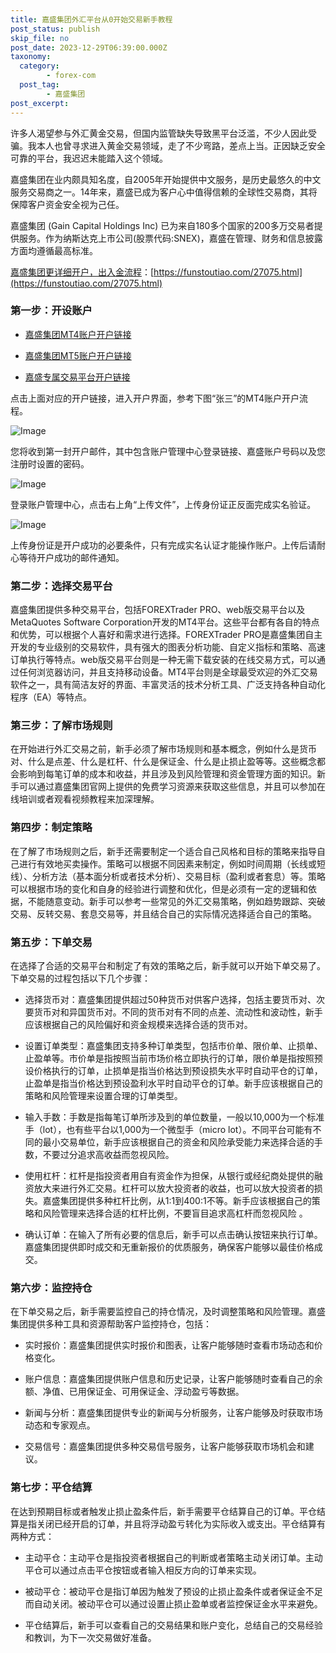```yaml
---
title: 嘉盛集团外汇平台从0开始交易新手教程
post_status: publish
skip_file: no
post_date: 2023-12-29T06:39:00.000Z
taxonomy:
  category:
        - forex-com
  post_tag:
        - 嘉盛集团
post_excerpt: 
---
```

许多人渴望参与外汇黄金交易，但国内监管缺失导致黑平台泛滥，不少人因此受骗。我本人也曾寻求进入黄金交易领域，走了不少弯路，差点上当。正因缺乏安全可靠的平台，我迟迟未能踏入这个领域。

嘉盛集团在业内颇具知名度，自2005年开始提供中文服务，是历史最悠久的中文服务交易商之一。14年来，嘉盛已成为客户心中值得信赖的全球性交易商，其将保障客户资金安全视为己任。

嘉盛集团 (Gain Capital Holdings Inc) 已为来自180多个国家的200多万交易者提供服务。作为纳斯达克上市公司(股票代码:SNEX)，嘉盛在管理、财务和信息披露方面均遵循最高标准。

[嘉盛集团更详细开户，出入金流程](https://funstoutiao.com/27075.html)：[https://funstoutiao.com/27075.html](https://funstoutiao.com/27075.html)

### 第一步：开设账户

* [嘉盛集团MT4账户开户链接](https://s.ssgg.net/jsmt4)

* [嘉盛集团MT5账户开户链接](https://s.ssgg.net/jsmt5)

* [嘉盛专属交易平台开户链接](https://s.ssgg.net/js)

点击上面对应的开户链接，进入开户界面，参考下图“张三”的MT4账户开户流程。

![Image](https://prod-files-secure.s3.us-west-2.amazonaws.com/39ed1227-6d7d-4570-be36-9ccd4a2c4241/7a167aea-686b-400d-af59-4e18eb607a40/640.png?X-Amz-Algorithm=AWS4-HMAC-SHA256&X-Amz-Content-Sha256=UNSIGNED-PAYLOAD&X-Amz-Credential=ASIAZI2LB466WBUSKNHX%2F20251005%2Fus-west-2%2Fs3%2Faws4_request&X-Amz-Date=20251005T221308Z&X-Amz-Expires=3600&X-Amz-Security-Token=IQoJb3JpZ2luX2VjEOL%2F%2F%2F%2F%2F%2F%2F%2F%2F%2FwEaCXVzLXdlc3QtMiJHMEUCIAN%2BQzEcH0Q7311VvsuGCuHRNdVbHkST5Q4Uki2RRL%2FKAiEA4wAUG3rIqc1AJ6UDKOqokiwXqTAzfByKy23CxNsAEMMq%2FwMIexAAGgw2Mzc0MjMxODM4MDUiDEBRWQxrF5%2BuZi7ifCrcA%2BSChr01uQvf2tGWPke2vAnguQyWHgDCYzYWFajBriH6k6I%2BUWywORKdM2GYg2QXEOc0lLhqb0RBl2GL5O65K2eLV99Lw1c%2FowtMs0frzMKAUHl9kqYcciRzqlDD6TQa2K4wAeS4c2GlS0e6sEGBKOzomNycWM6SczJi5JfDfd77iEH1iCTPO5%2BQWikNCsc0%2FZ7ciqmlseG49bCnQ4GB9vevw3tfGW3HvKb3IG1KRtRYm%2FXYk0lSYkomxRp3DilO5B3de78OL9smkX3R%2BCkCd58WTiPaQnNk9nwCHKnkFuGb841dhsX067Oh33cHMR71DjdM0Wqh7yFtCx312sdJS6WozqWC5ISZ0kFeop1ce4r%2Fkv6TgMLl0Gg%2B4iRZadxpON2JpoivGh8NcnDUUgrjfk%2BIwlx8yQ7BuuaFVuXb2NKNKJozEGwpdIYfPeSm3MH8y93L3vGcnn%2FXZgka6fm%2Bl7k4NsPdDHV7xFYy1yMQLWyc5Bo59dfKXw4CkbYw6DGDjmMwcQM7ksM6EH9lpSZ6NyBwo%2BZT9fyo5DbqTe%2BDdL3bZ1xQ9MAkNWH%2FVII7Mb1cbeuzqu%2Fx4ykhFXbxdJ8rQJ5XakZq14NEhmz2gyxIMO5QEfKjWzMfzGMsUO84MKroiscGOqUBRTFBPtbqriQB4Z4H%2FSI%2FkqOeFYxLZRE9KnXj%2FLf9kPuJbckNThCq6gXmzKjlV3%2FIDpHuTX5eJAtjEOk0l49C%2FvYRwieWB0lfmPxnU5%2F%2FfcJKwi9pbldhmBBjksz%2FSTV%2BgQP33pB0vxvZE23J97QWNzjV62U8OwG3VX8BEKx3yVkPh8AySrRt5rFaA30xtCN8mqI9nNeB8CNmSeVIogZZvGSO%2FRey&X-Amz-Signature=d653273772985a51577a8e136d5702be82268fd4734edf8766506de22fbf13ec&X-Amz-SignedHeaders=host&x-amz-checksum-mode=ENABLED&x-id=GetObject)

您将收到第一封开户邮件，其中包含账户管理中心登录链接、嘉盛账户号码以及您注册时设置的密码。

![Image](https://prod-files-secure.s3.us-west-2.amazonaws.com/39ed1227-6d7d-4570-be36-9ccd4a2c4241/eaa1c6b3-2877-4284-a0e1-530e222c27fb/image.png?X-Amz-Algorithm=AWS4-HMAC-SHA256&X-Amz-Content-Sha256=UNSIGNED-PAYLOAD&X-Amz-Credential=ASIAZI2LB466WBUSKNHX%2F20251005%2Fus-west-2%2Fs3%2Faws4_request&X-Amz-Date=20251005T221308Z&X-Amz-Expires=3600&X-Amz-Security-Token=IQoJb3JpZ2luX2VjEOL%2F%2F%2F%2F%2F%2F%2F%2F%2F%2FwEaCXVzLXdlc3QtMiJHMEUCIAN%2BQzEcH0Q7311VvsuGCuHRNdVbHkST5Q4Uki2RRL%2FKAiEA4wAUG3rIqc1AJ6UDKOqokiwXqTAzfByKy23CxNsAEMMq%2FwMIexAAGgw2Mzc0MjMxODM4MDUiDEBRWQxrF5%2BuZi7ifCrcA%2BSChr01uQvf2tGWPke2vAnguQyWHgDCYzYWFajBriH6k6I%2BUWywORKdM2GYg2QXEOc0lLhqb0RBl2GL5O65K2eLV99Lw1c%2FowtMs0frzMKAUHl9kqYcciRzqlDD6TQa2K4wAeS4c2GlS0e6sEGBKOzomNycWM6SczJi5JfDfd77iEH1iCTPO5%2BQWikNCsc0%2FZ7ciqmlseG49bCnQ4GB9vevw3tfGW3HvKb3IG1KRtRYm%2FXYk0lSYkomxRp3DilO5B3de78OL9smkX3R%2BCkCd58WTiPaQnNk9nwCHKnkFuGb841dhsX067Oh33cHMR71DjdM0Wqh7yFtCx312sdJS6WozqWC5ISZ0kFeop1ce4r%2Fkv6TgMLl0Gg%2B4iRZadxpON2JpoivGh8NcnDUUgrjfk%2BIwlx8yQ7BuuaFVuXb2NKNKJozEGwpdIYfPeSm3MH8y93L3vGcnn%2FXZgka6fm%2Bl7k4NsPdDHV7xFYy1yMQLWyc5Bo59dfKXw4CkbYw6DGDjmMwcQM7ksM6EH9lpSZ6NyBwo%2BZT9fyo5DbqTe%2BDdL3bZ1xQ9MAkNWH%2FVII7Mb1cbeuzqu%2Fx4ykhFXbxdJ8rQJ5XakZq14NEhmz2gyxIMO5QEfKjWzMfzGMsUO84MKroiscGOqUBRTFBPtbqriQB4Z4H%2FSI%2FkqOeFYxLZRE9KnXj%2FLf9kPuJbckNThCq6gXmzKjlV3%2FIDpHuTX5eJAtjEOk0l49C%2FvYRwieWB0lfmPxnU5%2F%2FfcJKwi9pbldhmBBjksz%2FSTV%2BgQP33pB0vxvZE23J97QWNzjV62U8OwG3VX8BEKx3yVkPh8AySrRt5rFaA30xtCN8mqI9nNeB8CNmSeVIogZZvGSO%2FRey&X-Amz-Signature=c968e0cb869c8ff1de1ba20c11e11a6bbe9c243112d8783ff49577856edab557&X-Amz-SignedHeaders=host&x-amz-checksum-mode=ENABLED&x-id=GetObject)

登录账户管理中心，点击右上角“上传文件”，上传身份证正反面完成实名验证。

![Image](https://prod-files-secure.s3.us-west-2.amazonaws.com/39ed1227-6d7d-4570-be36-9ccd4a2c4241/54090639-09fc-46b4-a135-e0289f707147/image.png?X-Amz-Algorithm=AWS4-HMAC-SHA256&X-Amz-Content-Sha256=UNSIGNED-PAYLOAD&X-Amz-Credential=ASIAZI2LB466WBUSKNHX%2F20251005%2Fus-west-2%2Fs3%2Faws4_request&X-Amz-Date=20251005T221308Z&X-Amz-Expires=3600&X-Amz-Security-Token=IQoJb3JpZ2luX2VjEOL%2F%2F%2F%2F%2F%2F%2F%2F%2F%2FwEaCXVzLXdlc3QtMiJHMEUCIAN%2BQzEcH0Q7311VvsuGCuHRNdVbHkST5Q4Uki2RRL%2FKAiEA4wAUG3rIqc1AJ6UDKOqokiwXqTAzfByKy23CxNsAEMMq%2FwMIexAAGgw2Mzc0MjMxODM4MDUiDEBRWQxrF5%2BuZi7ifCrcA%2BSChr01uQvf2tGWPke2vAnguQyWHgDCYzYWFajBriH6k6I%2BUWywORKdM2GYg2QXEOc0lLhqb0RBl2GL5O65K2eLV99Lw1c%2FowtMs0frzMKAUHl9kqYcciRzqlDD6TQa2K4wAeS4c2GlS0e6sEGBKOzomNycWM6SczJi5JfDfd77iEH1iCTPO5%2BQWikNCsc0%2FZ7ciqmlseG49bCnQ4GB9vevw3tfGW3HvKb3IG1KRtRYm%2FXYk0lSYkomxRp3DilO5B3de78OL9smkX3R%2BCkCd58WTiPaQnNk9nwCHKnkFuGb841dhsX067Oh33cHMR71DjdM0Wqh7yFtCx312sdJS6WozqWC5ISZ0kFeop1ce4r%2Fkv6TgMLl0Gg%2B4iRZadxpON2JpoivGh8NcnDUUgrjfk%2BIwlx8yQ7BuuaFVuXb2NKNKJozEGwpdIYfPeSm3MH8y93L3vGcnn%2FXZgka6fm%2Bl7k4NsPdDHV7xFYy1yMQLWyc5Bo59dfKXw4CkbYw6DGDjmMwcQM7ksM6EH9lpSZ6NyBwo%2BZT9fyo5DbqTe%2BDdL3bZ1xQ9MAkNWH%2FVII7Mb1cbeuzqu%2Fx4ykhFXbxdJ8rQJ5XakZq14NEhmz2gyxIMO5QEfKjWzMfzGMsUO84MKroiscGOqUBRTFBPtbqriQB4Z4H%2FSI%2FkqOeFYxLZRE9KnXj%2FLf9kPuJbckNThCq6gXmzKjlV3%2FIDpHuTX5eJAtjEOk0l49C%2FvYRwieWB0lfmPxnU5%2F%2FfcJKwi9pbldhmBBjksz%2FSTV%2BgQP33pB0vxvZE23J97QWNzjV62U8OwG3VX8BEKx3yVkPh8AySrRt5rFaA30xtCN8mqI9nNeB8CNmSeVIogZZvGSO%2FRey&X-Amz-Signature=8054e51009bd8704c701b92cce203799355c42dbc394e58db40fd574e5d7021a&X-Amz-SignedHeaders=host&x-amz-checksum-mode=ENABLED&x-id=GetObject)

上传身份证是开户成功的必要条件，只有完成实名认证才能操作账户。上传后请耐心等待开户成功的邮件通知。

### 第二步：选择交易平台

嘉盛集团提供多种交易平台，包括FOREXTrader PRO、web版交易平台以及MetaQuotes Software Corporation开发的MT4平台。这些平台都有各自的特点和优势，可以根据个人喜好和需求进行选择。FOREXTrader PRO是嘉盛集团自主开发的专业级别的交易软件，具有强大的图表分析功能、自定义指标和策略、高速订单执行等特点。web版交易平台则是一种无需下载安装的在线交易方式，可以通过任何浏览器访问，并且支持移动设备。MT4平台则是全球最受欢迎的外汇交易软件之一，具有简洁友好的界面、丰富灵活的技术分析工具、广泛支持各种自动化程序（EA）等特点。

### 第三步：了解市场规则

在开始进行外汇交易之前，新手必须了解市场规则和基本概念，例如什么是货币对、什么是点差、什么是杠杆、什么是保证金、什么是止损止盈等等。这些概念都会影响到每笔订单的成本和收益，并且涉及到风险管理和资金管理方面的知识。新手可以通过嘉盛集团官网上提供的免费学习资源来获取这些信息，并且可以参加在线培训或者观看视频教程来加深理解。

### 第四步：制定策略

在了解了市场规则之后，新手还需要制定一个适合自己风格和目标的策略来指导自己进行有效地买卖操作。策略可以根据不同因素来制定，例如时间周期（长线或短线）、分析方法（基本面分析或者技术分析）、交易目标（盈利或者套息）等。策略可以根据市场的变化和自身的经验进行调整和优化，但是必须有一定的逻辑和依据，不能随意变动。新手可以参考一些常见的外汇交易策略，例如趋势跟踪、突破交易、反转交易、套息交易等，并且结合自己的实际情况选择适合自己的策略。

### 第五步：下单交易

在选择了合适的交易平台和制定了有效的策略之后，新手就可以开始下单交易了。下单交易的过程包括以下几个步骤：

* 选择货币对：嘉盛集团提供超过50种货币对供客户选择，包括主要货币对、次要货币对和异国货币对。不同的货币对有不同的点差、流动性和波动性，新手应该根据自己的风险偏好和资金规模来选择合适的货币对。

* 设置订单类型：嘉盛集团支持多种订单类型，包括市价单、限价单、止损单、止盈单等。市价单是指按照当前市场价格立即执行的订单，限价单是指按照预设价格执行的订单，止损单是指当价格达到预设损失水平时自动平仓的订单，止盈单是指当价格达到预设盈利水平时自动平仓的订单。新手应该根据自己的策略和风险管理来设置合理的订单类型。

* 输入手数：手数是指每笔订单所涉及到的单位数量，一般以10,000为一个标准手（lot），也有些平台以1,000为一个微型手（micro lot）。不同平台可能有不同的最小交易单位，新手应该根据自己的资金和风险承受能力来选择合适的手数，不要过分追求高收益而忽视风险。

* 使用杠杆：杠杆是指投资者用自有资金作为担保，从银行或经纪商处提供的融资放大来进行外汇交易。杠杆可以放大投资者的收益，也可以放大投资者的损失。嘉盛集团提供多种杠杆比例，从1:1到400:1不等。新手应该根据自己的策略和风险管理来选择合适的杠杆比例，不要盲目追求高杠杆而忽视风险 。

* 确认订单：在输入了所有必要的信息后，新手可以点击确认按钮来执行订单。嘉盛集团提供即时成交和无重新报价的优质服务，确保客户能够以最佳价格成交。

### 第六步：监控持仓

在下单交易之后，新手需要监控自己的持仓情况，及时调整策略和风险管理。嘉盛集团提供多种工具和资源帮助客户监控持仓，包括：

* 实时报价：嘉盛集团提供实时报价和图表，让客户能够随时查看市场动态和价格变化。

* 账户信息：嘉盛集团提供账户信息和历史记录，让客户能够随时查看自己的余额、净值、已用保证金、可用保证金、浮动盈亏等数据。

* 新闻与分析：嘉盛集团提供专业的新闻与分析服务，让客户能够及时获取市场动态和专家观点。

* 交易信号：嘉盛集团提供多种交易信号服务，让客户能够获取市场机会和建议。

### 第七步：平仓结算

在达到预期目标或者触发止损止盈条件后，新手需要平仓结算自己的订单。平仓结算是指关闭已经开启的订单，并且将浮动盈亏转化为实际收入或支出。平仓结算有两种方式：

* 主动平仓：主动平仓是指投资者根据自己的判断或者策略主动关闭订单。主动平仓可以通过点击平仓按钮或者输入相反方向的订单来实现。

* 被动平仓：被动平仓是指订单因为触发了预设的止损止盈条件或者保证金不足而自动关闭。被动平仓可以通过设置止损止盈单或者监控保证金水平来避免。

* 平仓结算后，新手可以查看自己的交易结果和账户变化，总结自己的交易经验和教训，为下一次交易做好准备。